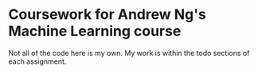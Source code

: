 # Coursework for Andrew Ng's Machine Learning course
Not all of the code here is my own. My work is within the todo sections of each assignment.
